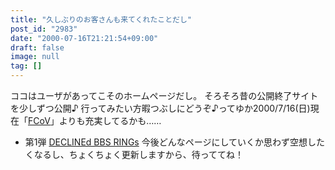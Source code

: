 ```yaml
---
title: "久しぶりのお客さんも来てくれたことだし"
post_id: "2983"
date: "2000-07-16T21:21:54+09:00"
draft: false
image: null
tag: []
---
```



ココはユーザがあってこそのホームページだし。 そろそろ昔の公開終了サイトを少しずつ公開♪ 行ってみたい方暇つぶしにどうぞ♪ってゆか2000/7/16(日)現在「[FCoV](/tag/FCoV)」よりも充実してるかも……

  * 第1弾 [DECLINEd BBS RINGs](/tag/declined)
今後どんなページにしていくか思わず空想したくなるし、ちょくちょく更新しますから、待っててね！
